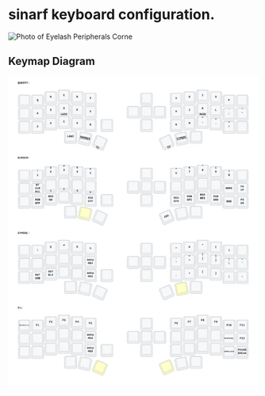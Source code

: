 # sinarf keyboard configuration.


![Photo of Eyelash Peripherals Corne](https://ae01.alicdn.com/kf/Sa797fee25edd44248fbfdb0e13d44e00B.jpg)


## Keymap Diagram

![Diagram of config/eyelash_corne.keymap](keymap-drawer/eyelash_corne.svg "generated by @caksoylar's Keymap Drawer")

